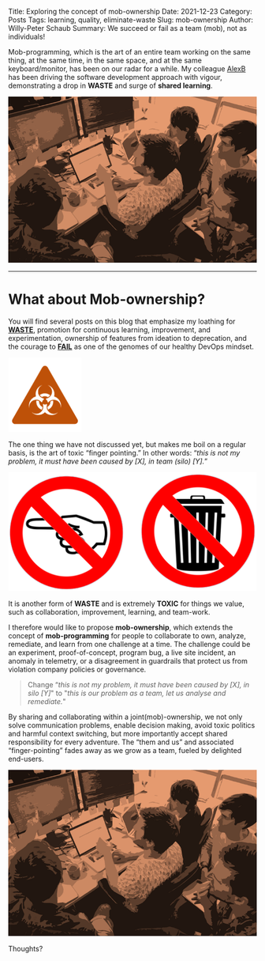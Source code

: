 Title: Exploring the concept of mob-ownership
Date: 2021-12-23
Category: Posts 
Tags: learning, quality, eliminate-waste
Slug: mob-ownership
Author: Willy-Peter Schaub
Summary: We succeed or fail as a team (mob), not as individuals!

Mob-programming, which is the art of an entire team working on the same thing, at the same time, in the same space, and at the same keyboard/monitor, has been on our radar for a while. My colleague [AlexB](https://wsbctechnicalblog.github.io/author/alex-bunardzic.html) has been driving the software development approach with vigour, demonstrating a drop in **WASTE** and surge of **shared learning**.

![Mob programming](../images/mob-ownership-1.png)

---

# What about Mob-ownership?

You will find several posts on this blog that emphasize my loathing for [**WASTE**](https://wsbctechnicalblog.github.io/tag/eliminate-waste.html), promotion for continuous learning, improvement, and experimentation, ownership of features from ideation to deprecation, and the courage to [**FAIL**](/ooda-one-of-the-devops-genomes.html) as one of the genomes of our healthy DevOps mindset.

![Toxic](../images/mob-ownership-3.png)

The one thing we have not discussed yet, but makes me boil on a regular basis, is the art of toxic “finger pointing.” In other words: “_this is not my problem, it must have been caused by [X], in team (silo) [Y]._” 

![Finger-Point and Waste](../images/mob-ownership-2.png)

It is another form of **WASTE** and is extremely **TOXIC** for things we value, such as collaboration, improvement, learning, and team-work.

I therefore would like to propose **mob-ownership**, which extends the concept of **mob-programming** for people to collaborate to own, analyze, remediate, and learn from one challenge at a time. The challenge could be an experiment, proof-of-concept, program bug, a live site incident, an anomaly in telemetry, or a disagreement in guardrails that protect us from violation company policies or governance.

>
> Change “_this is not my problem, it must have been caused by [X], in silo [Y]_" to "_this is our problem as a team, let us analyse and remediate._"
>

By sharing and collaborating within a joint(mob)-ownership, we not only solve communication problems, enable decision making, avoid toxic politics and harmful context switching, but more importantly accept shared responsibility for every adventure. The “them and us” and associated “finger-pointing” fades away as we grow as a team, fueled by delighted end-users.

![Mob programming](../images/mob-ownership-1.png)

Thoughts?

